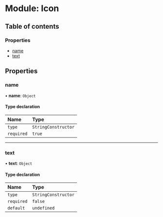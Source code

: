 # Module: Icon

## Table of contents

### Properties

- [name](undefined)
- [text](undefined)

## Properties

### name

• **name**: `Object`

#### Type declaration

| Name | Type |
| :------ | :------ |
| `type` | `StringConstructor` |
| `required` | ``true`` |

___

### text

• **text**: `Object`

#### Type declaration

| Name | Type |
| :------ | :------ |
| `type` | `StringConstructor` |
| `required` | ``false`` |
| `default` | `undefined` |
